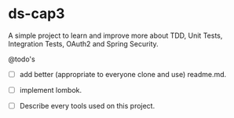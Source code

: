 # ds-cap3
A simple project to learn and improve more about TDD, Unit Tests, Integration Tests, OAuth2 and Spring Security.


@todo's
- [ ] add better (appropriate to everyone clone and use) readme.md.
- [ ] implement lombok.
- [ ] Describe every tools used on this project.

